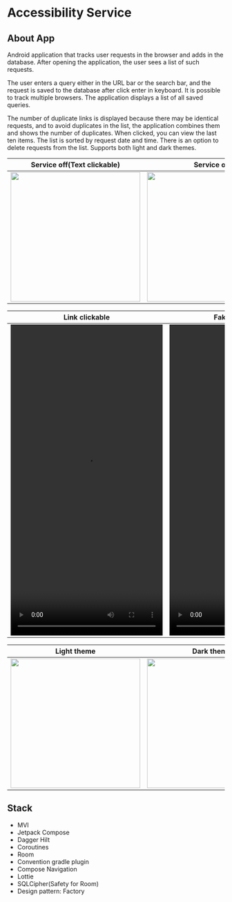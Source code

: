# Accessibility Service

## About App

Android application that tracks user
requests in the browser and adds in the database. After
opening the application, the user sees a list of such requests.

The user enters a query either in the URL bar or the search bar, 
and the request is saved to the database after click enter in keyboard. 
It is possible to track multiple browsers. The application displays a list of all saved queries.

The number of duplicate links is displayed because there may be identical requests, and to avoid duplicates in the list,
the application combines them and shows the number of duplicates. 
When clicked, you can view the last ten items. 
The list is sorted by request date and time.
There is an option to delete requests from the list. 
Supports both light and dark themes.

| Service off(Text clickable)  | Service on |  
| ------------- | ------------- |   
| <img src = "https://github.com/user-attachments/assets/fbc4e568-8550-4c8d-9d26-739765454dee" width="300"/>  | <img src = "https://github.com/user-attachments/assets/fee6573d-ce2d-4b84-9f4d-7fa78efd97aa" width="300"/>  |  
 


| Link clickable  | Fake data Example                                                                                                              |
| ------------- |--------------------------------------------------------------------------------------------------------------------------------|
| <video src="https://github.com/user-attachments/assets/b9c85d40-cc5b-4180-a22a-90a887044c3f" width="352" height="720"></video> | <video src="https://github.com/user-attachments/assets/0e5ca29f-9d87-4132-8f0c-45435c3e906a" width="352" height="720"></video> |


| Light theme  | Dark theme |
| ------------- | ------------- |
| <img src = "https://github.com/user-attachments/assets/5186cc90-f012-4592-ad42-37f6ad2eec40" width="300"/>  | <img src = "https://github.com/user-attachments/assets/3aa807fc-a6e4-400c-860b-3ae59d20e874" width="300"/>  |


## Stack  
  - MVI
  - Jetpack Compose
  - Dagger Hilt
  - Coroutines
  - Room
  - Convention gradle plugin
  - Compose Navigation
  - Lottie
  - SQLCipher(Safety for Room)
  - Design pattern: Factory
 